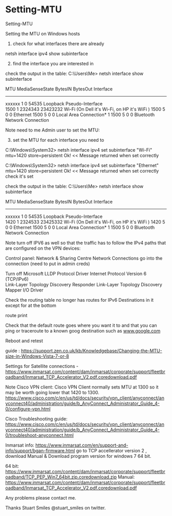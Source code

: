# Setting-MTU
Setting-MTU


Setting the MTU on Windows hosts 

1) check for what interfaces there are already

netsh interface ipv4 show subinterface 

2) find the interface you are interested in 

check the output in the table: 
C:\Users\Me\> netsh interface show subinterface

MTU   MediaSenseState  BytesIN  BytesOut          Interface 
------  -------------    ------   ------          ----------
xxxxxx        1             0           54535    Loopback Pseudo-Interface  
1500          1             2324343       23423232 Wi-Fi                 (On Dell it's Wi-Fi, on HP it's WiFi )
1500          5              0           0        Ethernet
1500          5              0           0        Local Area Connection* 1 
1500          5              0           0        Bluetooth Network Connection 


Note need to me Admin user to set the MTU: 

3) set the MTU for each interface you need to 

C:\Windows\System32\> netsh interface ipv4 set subinterface "Wi-Fi" mtu=1420 store=persistent 
Ok!                     << Message returned when set correctly 

C:\Windows\System32\> netsh interface ipv4 set subinterface "Ethernet" mtu=1420 store=persistent 
Ok!                     << Message returned when set correctly 
check it's set


check the output in the table: 
C:\Users\Me\> netsh interface show subinterface

MTU   MediaSenseState  BytesIN  BytesOut          Interface 
------  -------------    ------   ------          ----------
xxxxxx        1             0           54535    Loopback Pseudo-Interface  
1420          1             2324533       23425332 Wi-Fi                 (On Dell it's Wi-Fi, on HP it's WiFi )
1420          5              0           0        Ethernet
1500          5              0           0        Local Area Connection* 1 
1500          5              0           0        Bluetooth Network Connection 


Note turn off IPV6 as well so that the traffic has to follow the IPv4 paths that are configured on the VPN devices: 

Control panel:
Network & Sharing Centre 
Network Connections
go into the connection (need to put in admin creds)

Turn off
Microsoft LLDP Protocol Driver
Internet Protocol Version 6 (TCP/IPv6)  
Link-Layer Topology Discovery Responder 
Link-Layer Topology Discovery Mapper I/O Driver

Check the routing table no longer has routes for IPv6 Destinations in it except for at the bottom 

route print 

Check that the default route goes where you want it to and that you can ping or traceroute to a known goog destination such as www.google.com 

Reboot and retest 

guide : 
https://support.zen.co.uk/kb/Knowledgebase/Changing-the-MTU-size-in-Windows-Vista-7-or-8

Settings for Satellite connections  - 
https://www.inmarsat.com/content/dam/inmarsat/corporate/support/fleetbroadband/Inmarsat_TCP_Accelerator_V2.pdf.coredownload.pdf 

Note Cisco VPN client:  Cisco VPN Client normally sets MTU at 1300 so it may be worth going lower that 1420 to 1300. 
https://www.cisco.com/c/en/us/td/docs/security/vpn_client/anyconnect/anyconnect40/administration/guide/b_AnyConnect_Administrator_Guide_4-0/configure-vpn.html 

Cisco Troubleshooting guide:
https://www.cisco.com/c/en/us/td/docs/security/vpn_client/anyconnect/anyconnect40/administration/guide/b_AnyConnect_Administrator_Guide_4-0/troubleshoot-anyconnect.html

Inmarsat info: 
https://www.inmarsat.com/en/support-and-info/support/bgan-firmware.html
go to TCP accellerator version 2 , download Manual & Download program version for windows 7 64 bit. 

64 bit:  https://www.inmarsat.com/content/dam/inmarsat/corporate/support/fleetbroadband/TCP_PEP_Win7_64bit.zip.coredownload.zip
Manual:  https://www.inmarsat.com/content/dam/inmarsat/corporate/support/fleetbroadband/Inmarsat_TCP_Accelerator_V2.pdf.coredownload.pdf 

Any problems please contact me. 

Thanks
Stuart Smiles
@stuart_smiles on twitter.
 
